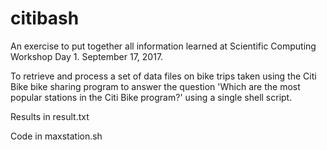 # citibash
An exercise to put together all information learned at Scientific Computing Workshop Day 1. September 17, 2017.

To retrieve and process a set of data files on bike trips taken using the Citi Bike bike sharing program to answer the question
'Which are the most popular stations in the Citi Bike program?'
using a single shell script.

Results in result.txt

Code in maxstation.sh
